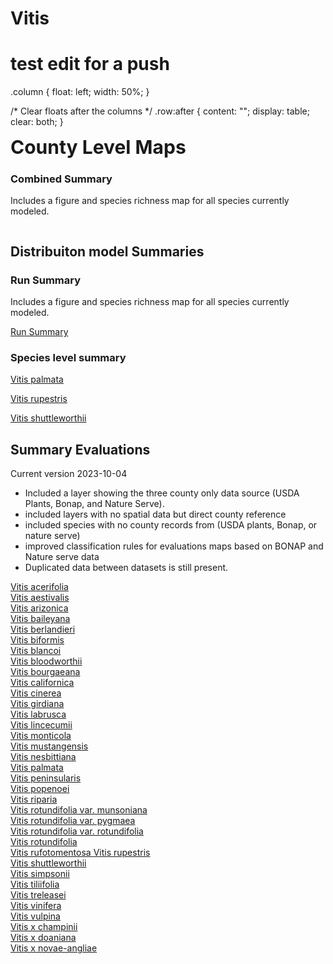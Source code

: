 # Vitis 
# test edit for a push 

.column {
  float: left;
  width: 50%;
}

/* Clear floats after the columns */
.row:after {
  content: "";
  display: table;
  clear: both;
}

<div class="row">
  <div class="column">
  <b style="font-size:30px">County Level Maps</b>
  <h3> Combined Summary </h3>
  <p> Includes a figure and species richness map for all species currently modeled. </p>
  </div>
  <div class="column">
  
  </div>
</div> 



## Distribuiton model Summaries 

### Run Summary 

Includes a figure and species richness map for all species currently modeled. 

<a href="https://geospatialcentroid.github.io/vitis/test1_Summary.html" target="_blank"> Run Summary </a>    

### Species level summary 

<a href="https://geospatialcentroid.github.io/vitis/Vitis palmata_Summary.html" target="_blank"> Vitis palmata </a>    

<a href="https://geospatialcentroid.github.io/vitis/Vitis rupestris_Summary.html" target="_blank"> Vitis rupestris </a>    

<a href="https://geospatialcentroid.github.io/vitis/Vitis shuttleworthii_Summary.html" target="_blank"> Vitis shuttleworthii </a>    



## Summary Evaluations 
Current version 2023-10-04

- Included a layer showing the three county only data source (USDA Plants, Bonap, and Nature Serve). 
- included layers with no spatial data but direct county reference
- included species with no county records from (USDA plants, Bonap, or nature serve)
- improved classification rules for evaluations maps based on BONAP and Nature serve data 
- Duplicated data between datasets is still present. 

<a href="https://geospatialcentroid.github.io/vitis/Vitis acerifolia_Evaluation.html" target="_blank">    Vitis acerifolia</a>              
<a href="https://geospatialcentroid.github.io/vitis/Vitis aestivalis_Evaluation.html" target="_blank">    Vitis aestivalis</a>                
<a href="https://geospatialcentroid.github.io/vitis/Vitis arizonica_Evaluation.html"  target="_blank">    Vitis arizonica</a>               
<a href="https://geospatialcentroid.github.io/vitis/Vitis baileyana_Evaluation.html"  target="_blank">    Vitis baileyana</a>               
<a href="https://geospatialcentroid.github.io/vitis/Vitis berlandieri_Evaluation.html" target="_blank">   Vitis berlandieri</a>               
<a href="https://geospatialcentroid.github.io/vitis/Vitis biformis_Evaluation.html"    target="_blank">   Vitis biformis</a>               
<a href="https://geospatialcentroid.github.io/vitis/Vitis blancoi_Evaluation.html"     target="_blank">   Vitis blancoi</a>               
<a href="https://geospatialcentroid.github.io/vitis/Vitis bloodworthii_Evaluation.html" target="_blank">  Vitis bloodworthii</a>                
<a href="https://geospatialcentroid.github.io/vitis/Vitis bourgaeana_Evaluation.html"   target="_blank">  Vitis bourgaeana</a>               
<a href="https://geospatialcentroid.github.io/vitis/Vitis californica_Evaluation.html"  target="_blank">  Vitis californica</a>               
<a href="https://geospatialcentroid.github.io/vitis/Vitis cinerea_Evaluation.html"      target="_blank">  Vitis cinerea</a>                
<a href="https://geospatialcentroid.github.io/vitis/Vitis girdiana_Evaluation.html"     target="_blank">  Vitis girdiana</a>               
<a href="https://geospatialcentroid.github.io/vitis/Vitis labrusca_Evaluation.html"     target="_blank">  Vitis labrusca</a>               
<a href="https://geospatialcentroid.github.io/vitis/Vitis lincecumii_Evaluation.html"   target="_blank">  Vitis lincecumii</a>                
<a href="https://geospatialcentroid.github.io/vitis/Vitis monticola_Evaluation.html"    target="_blank">  Vitis monticola</a>               
<a href="https://geospatialcentroid.github.io/vitis/Vitis mustangensis_Evaluation.html" target="_blank">  Vitis mustangensis</a>               
<a href="https://geospatialcentroid.github.io/vitis/Vitis nesbittiana_Evaluation.html"  target="_blank">  Vitis nesbittiana</a>               
<a href="https://geospatialcentroid.github.io/vitis/Vitis palmata_Evaluation.html"      target="_blank">  Vitis palmata</a>               
<a href="https://geospatialcentroid.github.io/vitis/Vitis peninsularis_Evaluation.html" target="_blank">  Vitis peninsularis</a>               
<a href="https://geospatialcentroid.github.io/vitis/Vitis popenoei_Evaluation.html"     target="_blank">  Vitis popenoei</a>               
<a href="https://geospatialcentroid.github.io/vitis/Vitis riparia_Evaluation.html"      target="_blank">  Vitis riparia</a>                
<a href="https://geospatialcentroid.github.io/vitis/Vitis rotundifolia var. munsoniana_Evaluation.html"  target="_blank"> Vitis rotundifolia var. munsoniana</a>    
<a href="https://geospatialcentroid.github.io/vitis/Vitis rotundifolia var. pygmaea_Evaluation.html"     target="_blank"> Vitis rotundifolia var. pygmaea</a>  
<a href="https://geospatialcentroid.github.io/vitis/Vitis rotundifolia var. rotundifolia_Evaluation.html" target="_blank"> Vitis rotundifolia var. rotundifolia</a>   
<a href="https://geospatialcentroid.github.io/vitis/Vitis rotundifolia_Evaluation.html"    target="_blank">  Vitis rotundifolia </a>  
<a href="https://geospatialcentroid.github.io/vitis/Vitis rufotomentosa_Evaluation.html"   target="_blank">  Vitis rufotomentosa </a> 
<a href="https://geospatialcentroid.github.io/vitis/Vitis rupestris_Evaluation.html"       target="_blank">  Vitis rupestris </a>              
<a href="https://geospatialcentroid.github.io/vitis/Vitis shuttleworthii_Evaluation.html"  target="_blank">  Vitis shuttleworthii</a>                
<a href="https://geospatialcentroid.github.io/vitis/Vitis simpsonii_Evaluation.html"       target="_blank">  Vitis simpsonii </a>               
<a href="https://geospatialcentroid.github.io/vitis/Vitis tiliifolia_Evaluation.html"      target="_blank">  Vitis tiliifolia </a>             
<a href="https://geospatialcentroid.github.io/vitis/Vitis treleasei_Evaluation.html"       target="_blank">  Vitis treleasei </a>            
<a href="https://geospatialcentroid.github.io/vitis/Vitis vinifera_Evaluation.html"        target="_blank">  Vitis vinifera </a>             
<a href="https://geospatialcentroid.github.io/vitis/Vitis vulpina_Evaluation.html"         target="_blank">  Vitis vulpina </a>       
<a href="https://geospatialcentroid.github.io/vitis/Vitis x champinii_Evaluation.html"     target="_blank">  Vitis x champinii </a>            
<a href="https://geospatialcentroid.github.io/vitis/Vitis x doaniana_Evaluation.html"      target="_blank">  Vitis x doaniana </a>                      
<a href="https://geospatialcentroid.github.io/vitis/Vitis x novae-angliae_Evaluation.html" target="_blank">  Vitis x novae-angliae </a>   

